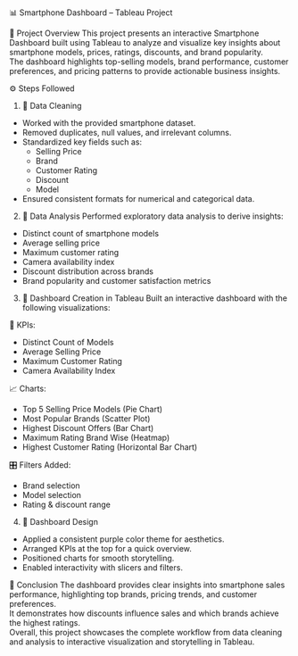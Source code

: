📊 Smartphone Dashboard – Tableau Project

📝 Project Overview
This project presents an interactive Smartphone Dashboard built using Tableau to analyze and visualize key insights about smartphone models, prices, ratings, discounts, and brand popularity.  
The dashboard highlights top-selling models, brand performance, customer preferences, and pricing patterns to provide actionable business insights.  

⚙️ Steps Followed

1. 🔹 Data Cleaning
- Worked with the provided smartphone dataset.  
- Removed duplicates, null values, and irrelevant columns.  
- Standardized key fields such as:  
  - Selling Price  
  - Brand  
  - Customer Rating  
  - Discount  
  - Model  
- Ensured consistent formats for numerical and categorical data.  

2. 🔹 Data Analysis
Performed exploratory data analysis to derive insights:  
- Distinct count of smartphone models  
- Average selling price  
- Maximum customer rating  
- Camera availability index  
- Discount distribution across brands  
- Brand popularity and customer satisfaction metrics  

3. 🔹 Dashboard Creation in Tableau
Built an interactive dashboard with the following visualizations:  

📌 KPIs:
- Distinct Count of Models  
- Average Selling Price  
- Maximum Customer Rating  
- Camera Availability Index  

📈 Charts:
- Top 5 Selling Price Models (Pie Chart)  
- Most Popular Brands (Scatter Plot)  
- Highest Discount Offers (Bar Chart)  
- Maximum Rating Brand Wise (Heatmap)  
- Highest Customer Rating (Horizontal Bar Chart)  

🎛️ Filters Added:
- Brand selection  
- Model selection  
- Rating & discount range  

4. 🔹 Dashboard Design
- Applied a consistent purple color theme for aesthetics.  
- Arranged KPIs at the top for a quick overview.  
- Positioned charts for smooth storytelling.  
- Enabled interactivity with slicers and filters.  

🧠 Conclusion
The dashboard provides clear insights into smartphone sales performance, highlighting top brands, pricing trends, and customer preferences.  
It demonstrates how discounts influence sales and which brands achieve the highest ratings.  
Overall, this project showcases the complete workflow from data cleaning and analysis to interactive visualization and storytelling in Tableau.
